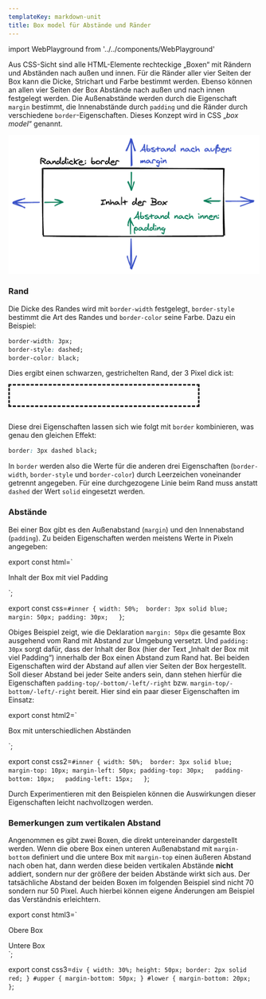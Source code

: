 ```yaml
---
templateKey: markdown-unit
title: Box model für Abstände und Ränder
---
```


import WebPlayground from '../../components/WebPlayground'

Aus CSS-Sicht sind alle HTML-Elemente rechteckige „Boxen“ mit Rändern und
Abständen nach außen und innen. Für die Ränder aller vier Seiten der Box
kann die Dicke, Strichart und Farbe bestimmt werden.
Ebenso können an allen vier Seiten der Box
Abstände nach außen und nach innen festgelegt werden. Die Außenabstände
werden durch die Eigenschaft `margin` bestimmt, die Innenabstände durch
`padding` und die Ränder durch verschiedene `border`-Eigenschaften.
Dieses Konzept wird in CSS „_box model_“ genannt.

![Box Model](../../images/css/box-model.png)

### Rand

Die Dicke des Randes wird mit `border-width` festgelegt, `border-style`
bestimmt die Art des Randes und `border-color` seine Farbe. Dazu ein
Beispiel:

```css
border-width: 3px;
border-style: dashed;
border-color: black;
```

Dies ergibt einen schwarzen, gestrichelten Rand, der 3 Pixel dick ist:

<div style="width: 75%; height: 40px; border: 3px dashed black"></div>
<br/>

Diese drei Eigenschaften lassen sich wie folgt mit `border`
kombinieren, was genau den gleichen Effekt:

```css
border: 3px dashed black;
```

In `border` werden also die Werte für die anderen drei
Eigenschaften (`border-width`, `border-style` und
`border-color`) durch Leerzeichen voneinander getrennt
angegeben. Für eine durchgezogene Linie beim Rand muss
anstatt `dashed` der Wert `solid` eingesetzt werden.

### Abstände

Bei einer Box gibt es den Außenabstand (`margin`) und den Innenabstand
(`padding`). Zu beiden Eigenschaften werden meistens Werte in Pixeln
angegeben:

export const html=`<div id="inner">
  Inhalt der Box mit viel Padding
</div>`;

export const css=`#inner {
  width: 50%; 
  border: 3px solid blue; 
  margin: 50px;
  padding: 30px;  
}`;

<WebPlayground markup={html} css={css} defaultEditorTab="css"/>

Obiges Beispiel zeigt, wie die Deklaration `margin: 50px` die
gesamte Box ausgehend vom Rand mit Abstand zur Umgebung versetzt.
Und `padding: 30px` sorgt dafür, dass der Inhalt der Box (hier der Text
„Inhalt der Box mit viel Padding“) innerhalb der Box einen Abstand zum Rand hat.
Bei beiden Eigenschaften wird der Abstand auf allen vier Seiten der
Box hergestellt. Soll dieser Abstand bei jeder Seite anders sein,
dann stehen hierfür die Eigenschaften `padding-top/-bottom/-left/-right`
bzw. `margin-top/-bottom/-left/-right` bereit. Hier sind ein paar dieser
Eigenschaften im Einsatz:

export const html2=`<div id="inner">
  Box mit unterschiedlichen Abständen
</div>`;

export const css2=`#inner {
  width: 50%; 
  border: 3px solid blue; 
  margin-top: 10px;
  margin-left: 50px;
  padding-top: 30px;  
  padding-bottom: 10px;  
  padding-left: 15px;  
}`;

<WebPlayground markup={html2} css={css2} defaultEditorTab="css"/>

Durch Experimentieren mit den Beispielen können die Auswirkungen dieser
Eigenschaften leicht nachvollzogen werden.

### Bemerkungen zum vertikalen Abstand

Angenommen es gibt zwei Boxen, die direkt untereinander dargestellt werden.
Wenn die obere Box einen unteren Außenabstand mit `margin-bottom` definiert und
die untere Box mit `margin-top` einen äußeren Abstand nach oben hat, dann
werden diese beiden vertikalen Abstände **nicht** addiert, sondern
nur der größere der beiden Abstände wirkt sich aus. Der tatsächliche Abstand
der beiden Boxen im folgenden Beispiel sind nicht 70 sondern nur 50 Pixel.
Auch hierbei können eigene Änderungen am Beispiel das Verständnis erleichtern.

export const html3=`<div id="upper">
  Obere Box
</div>
<div id="lower">
  Untere Box
</div>`;

export const css3=`div {
  width: 30%;
  height: 50px;
  border: 2px solid red;
}
#upper {
  margin-bottom: 50px;
}
#lower {
  margin-bottom: 20px;
}`;

<WebPlayground markup={html3} css={css3} defaultEditorTab="css"/>
